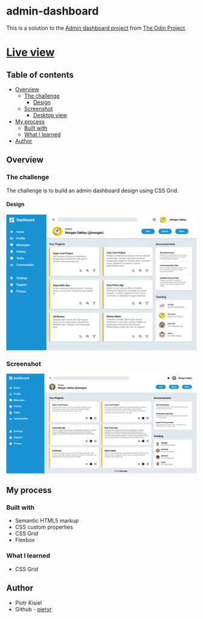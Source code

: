 # admin-dashboard

This is a solution to the [Admin dashboard project](https://www.theodinproject.com/lessons/node-path-intermediate-html-and-css-admin-dashboard) from [The Odin Project](https://www.theodinproject.com).

# [Live view](https://pietyr.github.io/admin-dashboard/)

## Table of contents

-   [Overview](#overview)
    -   [The challenge](#the-challenge)
        -   [Design](#design)
    -   [Screenshot](#screenshot)
        -   [Desktop view](#desktop-view)
-   [My process](#my-process)
    -   [Built with](#built-with)
    -   [What I learned](#what-i-learned)
-   [Author](#author)

## Overview

### The challenge

The challenge is to build an admin dashboard design using CSS Grid.

#### Design

![](./img/dashboard-project-design.png)

### Screenshot

![](./img/screenshot-desktop-view.png)

## My process

### Built with

-   Semantic HTML5 markup
-   CSS custom properties
-   CSS Grid
-   Flexbox

### What I learned

-   CSS Grid

## Author

-   Piotr Kisiel
-   Github - [pietyr](https://github.com/pietyr)
